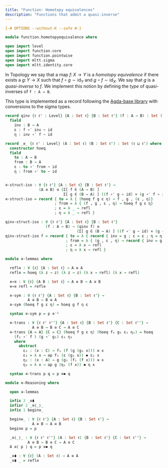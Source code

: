 ```yaml
---
title: "Function: Homotopy equivalences"
description: "Functions that admit a quasi-inverse"
---
```


```agda
{-# OPTIONS --without-K --safe #-}

module function.homotopyequivalence where

open import level
open import function.core
open import function.pointwise
open import mltt.sigma
open import mltt.identity.core
```

In Topology we say that a map $f \colon X → Y$ is a *homotopy equivalence* if there exists a $g \colon Y → X$ such that $f ∘ g ∼ \mathrm{id}_Y$ and $g ∘ f ∼ \mathrm{id}_X$. We say that $g$ is a *quasi-inverse* to $f$. We implement this notion by defining the *type* of quasi-inverses of `f : A → B`. 

This type is implemented as a record following the [Agda-base library](https://github.com/pcapriotti/agda-base.git) with conversions to the sigma types.

```agda
record qinv {ℓ ℓ' : Level} {A : Set ℓ} {B : Set ℓ'} (f : A → B) : Set (ℓ ⊔ ℓ') where
  field
    inv : B → A
    ε : f ∘′ inv ~ id
    η : inv ∘′ f ~ id
```

```agda
record _≅_ {ℓ ℓ' : Level} (A : Set ℓ) (B : Set ℓ') : Set (ℓ ⊔ ℓ') where
  constructor hoeq
  field
    to : A → B
    from : B → A  
    ε : to ∘′ from ~ id
    η : from ∘′ to ~ id


≅-struct-iso : ∀ {ℓ ℓ'} {A : Set ℓ} {B : Set ℓ'} →
               (A ≅ B) ≅ (Σ[ f ∈ (A → B) ] 
                          Σ[ g ∈ (B → A) ] ((f ∘′ g ~ id) × (g ∘′ f ~ id)) )
≅-struct-iso = record { to = λ { (hoeq f g ε η) → f , g , (ε , η)}
                      ; from = λ { (f , g , ε , η) → hoeq f g ε η}
                      ; ε = λ _ → refl
                      ; η = λ _ → refl }

qinv-struct-iso : ∀ {ℓ ℓ'} {A : Set ℓ} {B : Set ℓ'}
                  (f : A → B) → (qinv f) ≅ 
                                (Σ[ g ∈ (B → A) ] ((f ∘′ g ~ id) × (g ∘′ f ~ id)))
qinv-struct-iso f = record { to = λ { record { inv = g ; ε = ε ; η = η } → g , (ε , η)}
                           ; from = λ { (g , ε , η) → record { inv = g ; ε = ε ; η = η } }
                           ; ε = λ x → refl
                           ; η = λ x → refl }
```

```agda
module ≅-lemmas where

  refl≅ : ∀ {ℓ} {A : Set ℓ} → A ≅ A
  refl≅ = hoeq (λ z → z) (λ z → z) (λ x → refl) (λ x → refl)

  ≡→≅ : ∀ {ℓ} {A B : Set ℓ} → A ≡ B → A ≅ B
  ≡→≅ refl = refl≅

  ≅-sym : ∀ {ℓ ℓ'} {A : Set ℓ} {B : Set ℓ'} →
          A ≅ B → B ≅ A
  ≅-sym (hoeq f g ε η) = hoeq g f η ε

  syntax ≅-sym p = p ≅⁻¹

  ≅-trans : ∀ {ℓ ℓ' ℓ''} {A : Set ℓ} {B : Set ℓ'} {C : Set ℓ''} →
            A ≅ B → B ≅ C → A ≅ C
  ≅-trans {A = A} {C = C} (hoeq f g ε η) (hoeq f₁ g₁ ε₁ η₁) = hoeq
    (f₁ ∘′ f ) (g ∘′ g₁) ε₂ η₂
    where
      abstract 
        ε₂ : (x : C) → f₁ (f (g (g₁ x))) ≡ x
        ε₂ = λ x → ap f₁ (ε (g₁ x)) ◾ ε₁ x
        η₂ : (x : A) → g (g₁ (f₁ (f x))) ≡ x
        η₂ = λ x → ap g (η₁ (f x)) ◾ η x

  syntax ≅-trans p q = p ≅◾ q
```

```agda
module ≅-Reasoning where

  open ≅-lemmas

  infix 3 _≅∎
  infixr 2 _≅⟨_⟩_
  infix 1 begin≅_

  begin≅_ : ∀ {ℓ ℓ'} {A : Set ℓ} {B : Set ℓ'} →
            A ≅ B → A ≅ B
  begin≅ p = p

  _≅⟨_⟩_ : ∀ {ℓ ℓ' ℓ''} (A : Set ℓ) {B : Set ℓ'} {C : Set ℓ''} →
          A ≅ B → B ≅ C → A ≅ C
  A ≅⟨ p ⟩ q = p ≅◾ q

  _≅∎ : ∀ {ℓ} (A : Set ℓ) → A ≅ A
  _≅∎ _ = refl≅
```
